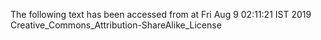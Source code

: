 The following text has been accessed from at Fri Aug 9 02:11:21 IST 2019
Creative_Commons_Attribution-ShareAlike_License
